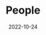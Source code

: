 ---
title: People
date: 2022-10-24

type: landing

sections:
  - block: people
    content:
      title: People
      # Choose which groups/teams of users to display.
      #   Edit `user_groups` in each user's profile to add them to one or more of these groups.
      user_groups:
          - Students
      sort_by: Params.last_name
      sort_ascending: true
    design:
      show_interests: false
      show_role: true
      show_social: true
---